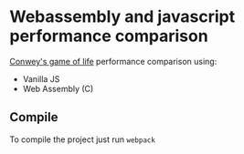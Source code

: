 # Webassembly and javascript performance comparison

[Conwey's game of life](https://en.wikipedia.org/wiki/Conway%27s_Game_of_Life) performance comparison using:
* Vanilla JS
* Web Assembly (C)

## Compile

To compile the project just run `webpack`
